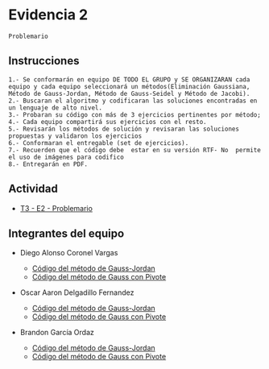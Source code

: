 # Evidencia 2
    Problemario

## Instrucciones
    1.- Se conformarán en equipo DE TODO EL GRUPO y SE ORGANIZARAN cada equipo y cada equipo seleccionará un métodos(Eliminación Gaussiana, Método de Gauss-Jordan, Método de Gauss-Seidel y Método de Jacobi). 
    2.- Buscaran el algoritmo y codificaran las soluciones encontradas en un lenguaje de alto nivel.
    3.- Probaran su código con más de 3 ejercicios pertinentes por método;
    4.- Cada equipo compartirá sus ejercicios con el resto.
    5.- Revisarán los métodos de solución y revisaran las soluciones propuestas y validaron los ejercicios
    6.- Conformaran el entregable (set de ejercicios).
    7.- Recuerden que el código debe  estar en su versión RTF- No  permite el uso de imágenes para codifico
    8.- Entregarán en PDF.

## Actividad

- [T3 -  E2  - Problemario](/Tema%203/Evidencia%202/T3%20-%20%20E2%20%20-%20Problemario.pdf)

## Integrantes del equipo

- Diego Alonso Coronel Vargas
    - [Código del método de Gauss-Jordan](/Tema%203/Evidencia%202/GaussJordanDiego.java)
    - [Código del método de Gauss con Pivote](/Tema%203/Evidencia%202/GaussPivoteDiego.java)

- Oscar Aaron Delgadillo Fernandez
    - [Código del método de Gauss-Jordan](/Tema%203/Evidencia%202/GaussJordanOscar.java)
    - [Código del método de Gauss con Pivote](/Tema%203/Evidencia%202/GaussPivoteOscar.java)

- Brandon García Ordaz
    - [Código del método de Gauss-Jordan](/Tema%203/Evidencia%202/GaussJordanBrandon.java)
    - [Código del método de Gauss con Pivote](/Tema%203/Evidencia%202/GaussPivoteOscar.java)